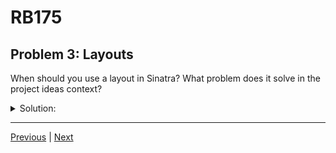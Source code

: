 # RB175
## Problem 3: Layouts

When should you use a layout in Sinatra? What problem does it solve in the project ideas context?

<details>
<summary>Solution:</summary>

Use a layout to keep shared content (headers, navigation, footer) in one place and render views inside it. It removes duplication across pages for apps like contact lists, surveys, or budget views.

</details>

---

[Previous](02.md) | [Next](04.md)